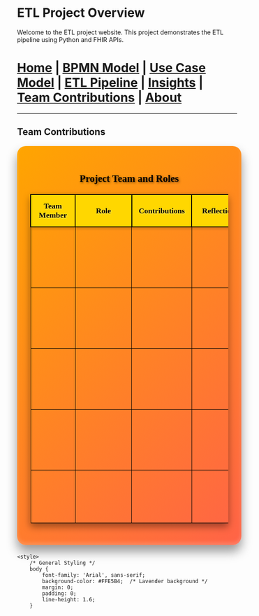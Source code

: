 # ETL Project Overview

Welcome to the ETL project website. This project demonstrates the ETL pipeline using Python and FHIR APIs.




[Home](index.md) | [BPMN Model](bpmn.md) | [Use Case Model](use_case.md) | [ETL Pipeline](etl_pipeline.md) | [Insights](insights.md) | [Team Contributions](team.md) | [About](about.md)
=======

---

## Team Contributions

<div style="background: linear-gradient(135deg, #FFA500, #FF6347); color: #000000; border-radius: 20px; padding: 30px; margin: 20px auto; width: 90%; max-width: 1200px; box-shadow: 0 15px 25px rgba(0, 0, 0, 0.4), inset 0 -5px 10px rgba(255, 255, 255, 0.2); font-family: 'Georgia', serif; text-align: center; font-size: 1.2rem;">
    <h3 style="color: #000000; text-shadow: 2px 2px 5px rgba(0, 0, 0, 0.5);">Project Team and Roles</h3>
    <table style="width: 100%; border-collapse: collapse; margin: 20px 0; color: #000000; box-shadow: 0 8px 16px rgba(0, 0, 0, 0.4);">
        <thead>
            <tr style="background-color: #FFD700; color: #000000; box-shadow: 0 4px 6px rgba(0, 0, 0, 0.2);">
                <th style="border: 2px solid #000000; padding: 15px; font-size: 1.1rem; text-shadow: 1px 1px 3px rgba(255, 255, 255, 0.5);">Team Member</th>
                <th style="border: 2px solid #000000; padding: 15px; font-size: 1.1rem; text-shadow: 1px 1px 3px rgba(255, 255, 255, 0.5);">Role</th>
                <th style="border: 2px solid #000000; padding: 15px; font-size: 1.1rem; text-shadow: 1px 1px 3px rgba(255, 255, 255, 0.5);">Contributions</th>
                <th style="border: 2px solid #000000; padding: 15px; font-size: 1.1rem; text-shadow: 1px 1px 3px rgba(255, 255, 255, 0.5);">Reflections</th>
            </tr>
        </thead>
        <tbody>
            <tr class="scroll-effect">
                <td style="border: 1px solid #000000; padding: 15px;">Pallavi Vandanapu</td>
                <td style="border: 1px solid #000000; padding: 15px;">Coding Specialist</td>
                <td style="border: 1px solid #000000; padding: 15px;">Completed coding tasks 1 and 2 involving API integration and data processing.</td>
                <td style="border: 1px solid #000000; padding: 15px;">Gained insights into FHIR APIs and real-world data transformation challenges.</td>
            </tr>
            <tr class="scroll-effect">
                <td style="border: 1px solid #000000; padding: 15px;">Venu Madhav Pentala</td>
                <td style="border: 1px solid #000000; padding: 15px;">Website Designer</td>
                <td style="border: 1px solid #000000; padding: 15px;">Designed and implemented the project website with intuitive navigation.</td>
                <td style="border: 1px solid #000000; padding: 15px;">Enhanced web development skills while ensuring project accessibility.</td>
            </tr>
            <tr class="scroll-effect">
                <td style="border: 1px solid #000000; padding: 15px;">Yashita Raga Saranam</td>
                <td style="border: 1px solid #000000; padding: 15px;">BPMN and Coding Specialist</td>
                <td style="border: 1px solid #000000; padding: 15px;">Completed coding tasks 3 and 4, built BPMN model reflecting processes.</td>
                <td style="border: 1px solid #000000; padding: 15px;">Learned about process visualization and multi-tool integration.</td>
            </tr>
            <tr class="scroll-effect">
                <td style="border: 1px solid #000000; padding: 15px;">Haneesha Donepudi</td>
                <td style="border: 1px solid #000000; padding: 15px;">Use Case Model Designer</td>
                <td style="border: 1px solid #000000; padding: 15px;">Created use case models defining system interactions and roles.</td>
                <td style="border: 1px solid #000000; padding: 15px;">Developed clear communication skills for technical concepts.</td>
            </tr>
            <tr class="scroll-effect">
                <td style="border: 1px solid #000000; padding: 15px;">Aishwarya Voraganti</td>
                <td style="border: 1px solid #000000; padding: 15px;">Documentation Specialist</td>
                <td style="border: 1px solid #000000; padding: 15px;">Developed and structured project documentation.</td>
                <td style="border: 1px solid #000000; padding: 15px;">Improved technical writing and organization skills.</td>
            </tr>
        </tbody>
    </table>
</div>

<style>
    /* Scroll Effect */
    .scroll-effect {
        opacity: 0;
        transform: translateY(50px);
        transition: all 0.6s ease-out;
    }

    .scroll-effect.visible {
        opacity: 1;
        transform: translateY(0);
    }
</style>

<script>
    // JavaScript for Scroll Animation
    const scrollElements = document.querySelectorAll(".scroll-effect");

    const elementInView = (el, offset = 100) => {
        const elementTop = el.getBoundingClientRect().top;
        return elementTop <= (window.innerHeight - offset);
    };

    const displayScrollElement = (element) => {
        element.classList.add("visible");
    };

    const hideScrollElement = (element) => {
        element.classList.remove("visible");
    };

    const handleScrollAnimation = () => {
        scrollElements.forEach((el) => {
            if (elementInView(el, 100)) {
                displayScrollElement(el);
            } else {
                hideScrollElement(el);
            }
        });
    };

    window.addEventListener("scroll", () => {
        handleScrollAnimation();
    });

    // Initial check to display elements in view
    handleScrollAnimation();
</script>



<html lang="en">
<head>
    <meta charset="UTF-8">
    <meta name="viewport" content="width=device-width, initial-scale=1.0">
    <title>ETL Project Overview</title>

    <style>
        /* General Styling */
        body {
            font-family: 'Arial', sans-serif;
            background-color: #FFE5B4;  /* Lavender background */
            margin: 0;
            padding: 0;
            line-height: 1.6;
        }
</head>
<body>